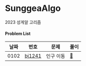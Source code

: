 # SunggeaAlgo
2023 성게알 고리즘 

#### Problem List

| 날짜 | 번호                                             | 문제                  | 풀이 |
| ---- | ------------------------------------------------ | ------------------|  ---- |
| 0102 | [bj1241](https://www.acmicpc.net/problem/16234)|인구 이동| [🏃‍](202301/0102/bj16234_인구이동.md)  |
